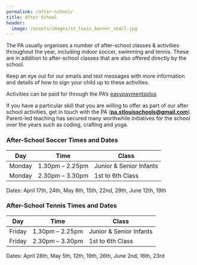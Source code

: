 ```yaml
---
permalink: /after-school/
title: After School
header:
  image: /assets/images/st_louis_banner_small.jpg
---
```


The PA usually organises a number of after-school classes & activities throughout the year, including indoor soccer, swimming and tennis. These are in addition to after-school classes that are also offered directly by the school.

Keep an eye out for our emails and text messages with more information and details of how to sign your child up to these activities.

Activities can be paid for through the PA’s [easypaymentsplus](https://pay.easypaymentsplus.com/feepay1v2.aspx?id=885)


If you have a particular skill that you are willing to offer as part of our after school activities, get in touch with the PA (**pa.stlouisschools@gmail.com**). Parent-led teaching has secured many worthwhile initiatives for the school over the years such as coding, crafting and yoga.

### After-School Soccer Times and Dates

|Day|Time|Class|
|---|----|-----|
|Monday|	1.30pm – 2.25pm|	Junior & Senior Infants|
|Monday|	2.30pm – 3.30pm|	1st to 6th Class|

Dates: April 17th, 24th, May 8th, 15th, 22nd, 29th, June 12th, 19th


### After-School Tennis Times and Dates

| Day |	Time| 	Class |
|-----|-----|---------|
|Friday|	1.30pm – 2.25pm	| Junior & Senior Infants |
|Friday|	2.30pm – 3.30pm	| 1st to 6th Class        |

Dates: April 28th, May 5th, 12th, 19th, 26th, June 2nd, 16th, 23rd